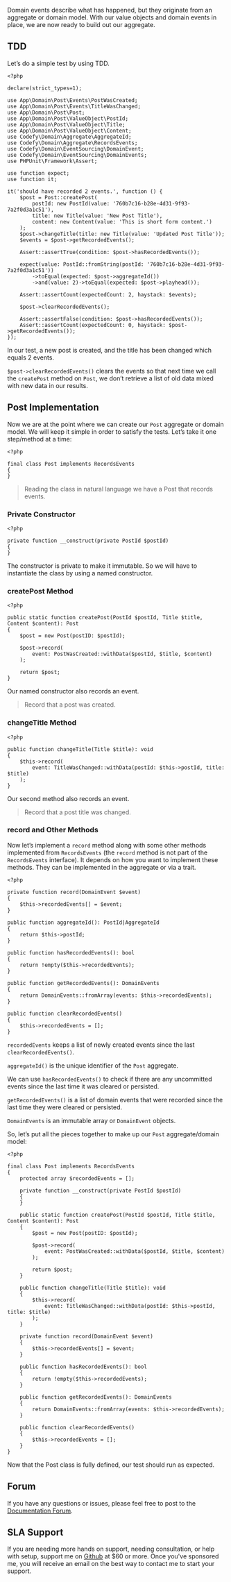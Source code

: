 Domain events describe what has happened, but they originate from an aggregate or domain model. With our value objects 
and domain events in place, we are now ready to build out our aggregate.

TDD
---

Let’s do a simple test by using TDD.

    <?php

    declare(strict_types=1);
    
    use App\Domain\Post\Events\PostWasCreated;
    use App\Domain\Post\Events\TitleWasChanged;
    use App\Domain\Post\Post;
    use App\Domain\Post\ValueObject\PostId;
    use App\Domain\Post\ValueObject\Title;
    use App\Domain\Post\ValueObject\Content;
    use Codefy\Domain\Aggregate\AggregateId;
    use Codefy\Domain\Aggregate\RecordsEvents;
    use Codefy\Domain\EventSourcing\DomainEvent;
    use Codefy\Domain\EventSourcing\DomainEvents;
    use PHPUnit\Framework\Assert;
    
    use function expect;
    use function it;
    
    it('should have recorded 2 events.', function () {
        $post = Post::createPost(
            postId: new PostId(value: '760b7c16-b28e-4d31-9f93-7a2f0d3a1c51'),
            title: new Title(value: 'New Post Title'),
            content: new Content(value: 'This is short form content.')
        );
        $post->changeTitle(title: new Title(value: 'Updated Post Title'));
        $events = $post->getRecordedEvents();
    
        Assert::assertTrue(condition: $post->hasRecordedEvents());
    
        expect(value: PostId::fromString(postId: '760b7c16-b28e-4d31-9f93-7a2f0d3a1c51'))
            ->toEqual(expected: $post->aggregateId())
            ->and(value: 2)->toEqual(expected: $post->playhead());
    
        Assert::assertCount(expectedCount: 2, haystack: $events);
    
        $post->clearRecordedEvents();
    
        Assert::assertFalse(condition: $post->hasRecordedEvents());
        Assert::assertCount(expectedCount: 0, haystack: $post->getRecordedEvents());
    });

In our test, a new post is created, and the title has been changed which equals 2 events.

`$post->clearRecordedEvents()` clears the events so that next time we call the `createPost` method on `Post`, we don’t 
retrieve a list of old data mixed with new data in our results.

Post Implementation
-------------------

Now we are at the point where we can create our `Post` aggregate or domain model. We will keep it simple in order to 
satisfy the tests. Let’s take it one step/method at a time:

    <?php

    final class Post implements RecordsEvents
    {
    }

> Reading the class in natural language we have a Post that records events.

### Private Constructor

    <?php

    private function __construct(private PostId $postId)
    {
    }

The constructor is private to make it immutable. So we will have to instantiate the class by using a named constructor.

### createPost Method

    <?php

    public static function createPost(PostId $postId, Title $title, Content $content): Post
    {
        $post = new Post(postID: $postId);

        $post->record(
            event: PostWasCreated::withData($postId, $title, $content)
        );

        return $post;
    }

Our named constructor also records an event.

> Record that a post was created.

### changeTitle Method

    <?php

    public function changeTitle(Title $title): void
    {
        $this->record(
            event: TitleWasChanged::withData(postId: $this->postId, title: $title)
        );
    }

Our second method also records an event.

> Record that a post title was changed.

### record and Other Methods

Now let’s implement a `record` method along with some other methods implemented from `RecordsEvents` (the `record` 
method is not part of the `RecordsEvents` interface). It depends on how you want to implement these methods. They can 
be implemented in the aggregate or via a trait.

    <?php

    private function record(DomainEvent $event)
    {
        $this->recordedEvents[] = $event;
    }

    public function aggregateId(): PostId|AggregateId
    {
        return $this->postId;
    }

    public function hasRecordedEvents(): bool
    {
        return !empty($this->recordedEvents);
    }

    public function getRecordedEvents(): DomainEvents
    {
        return DomainEvents::fromArray(events: $this->recordedEvents);
    }

    public function clearRecordedEvents()
    {
        $this->recordedEvents = [];
    }

`recordedEvents` keeps a list of newly created events since the last `clearRecordedEvents()`.

`aggregateId()` is the unique identifier of the `Post` aggregate.

We can use `hasRecordedEvents()` to check if there are any uncommitted events since the last time it was cleared or persisted.

`getRecordedEvents()` is a list of domain events that were recorded since the last time they were cleared or persisted.

`DomainEvents` is an immutable array or `DomainEvent` objects.

So, let’s put all the pieces together to make up our `Post` aggregate/domain model:

    <?php

    final class Post implements RecordsEvents
    {
        protected array $recordedEvents = [];
    
        private function __construct(private PostId $postId)
        {
        }
    
        public static function createPost(PostId $postId, Title $title, Content $content): Post
        {
            $post = new Post(postID: $postId);
    
            $post->record(
                event: PostWasCreated::withData($postId, $title, $content)
            );
    
            return $post;
        }
    
        public function changeTitle(Title $title): void
        {
            $this->record(
                event: TitleWasChanged::withData(postId: $this->postId, title: $title)
            );
        }
    
        private function record(DomainEvent $event)
        {
            $this->recordedEvents[] = $event;
        }
    
        public function hasRecordedEvents(): bool
        {
            return !empty($this->recordedEvents);
        }
    
        public function getRecordedEvents(): DomainEvents
        {
            return DomainEvents::fromArray(events: $this->recordedEvents);
        }
    
        public function clearRecordedEvents()
        {
            $this->recordedEvents = [];
        }
    }

Now that the Post class is fully defined, our test should run as expected.

Forum
-----

If you have any questions or issues, please feel free to post to the [Documentation Forum](https://codefyphp.com/community/documentation/).

SLA Support
-----------

If you are needing more hands on support, needing consultation, or help with setup, support me on [Github](https://github.com/sponsors/nomadicjosh) at $60 or more. Once you've sponsored me, you will receive an email on the best way to contact me to start your support.